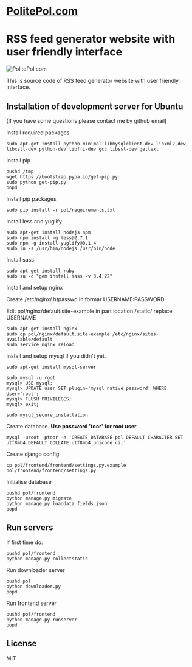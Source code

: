 # [PolitePol.com](http://politepol.com "RSS Feed Generator")
# RSS feed generator website with user friendly interface

![PolitePol.com](frontend/frontend/assets/frontend/images/apple-touch-icon-144x144-precomposed.png "PolitePol.com")

This is source code of RSS feed generator website with user friendly interface.

## Installation of development server for Ubuntu
(If you have some questions please contact me by github email)

Install required packages
```
sudo apt-get install python-minimal libmysqlclient-dev libxml2-dev libxslt-dev python-dev libffi-dev gcc libssl-dev gettext
```

Install pip
```
pushd /tmp
wget https://bootstrap.pypa.io/get-pip.py
sudo python get-pip.py
popd
```

Install pip packages
```
sudo pip install -r pol/requirements.txt
```

Install less and yuglify
```
sudo apt-get install nodejs npm
sudo npm install -g less@2.7.1
sudo npm -g install yuglify@0.1.4
sudo ln -s /usr/bin/nodejs /usr/bin/node
```

Install sass
```
sudo apt-get install ruby
sudo su -c "gem install sass -v 3.4.22"
```

Install and setup nginx

Create /etc/nginx/.htpasswd in formar USERNAME:PASSWORD

Edit pol/nginx/default.site-example in part location /static/ replace USERNAME
```
sudo apt-get install nginx
sudo cp pol/nginx/default.site-example /etc/nginx/sites-available/default
sudo service nginx reload
```

Install and setup mysql if you didn't yet.
```
sudo apt-get install mysql-server

sudo mysql -u root
mysql> USE mysql;
mysql> UPDATE user SET plugin='mysql_native_password' WHERE User='root';
mysql> FLUSH PRIVILEGES;
mysql> exit;

sudo mysql_secure_installation
```

Create database. **Use password 'toor' for root user**
```
mysql -uroot -ptoor -e 'CREATE DATABASE pol DEFAULT CHARACTER SET utf8mb4 DEFAULT COLLATE utf8mb4_unicode_ci;'
```

Create django config
```
cp pol/frontend/frontend/settings.py.example pol/frontend/frontend/settings.py
```

Initialise database
```
pushd pol/frontend
python manage.py migrate
python manage.py loaddata fields.json
popd
```

## Run servers

If first time do:
```
pushd pol/frontend
python manage.py collectstatic
```

Run downloader server
```
pushd pol
python downloader.py
popd
```

Run frontend server
```
pushd pol/frontend
python manage.py runserver
popd
```


## License

MIT
